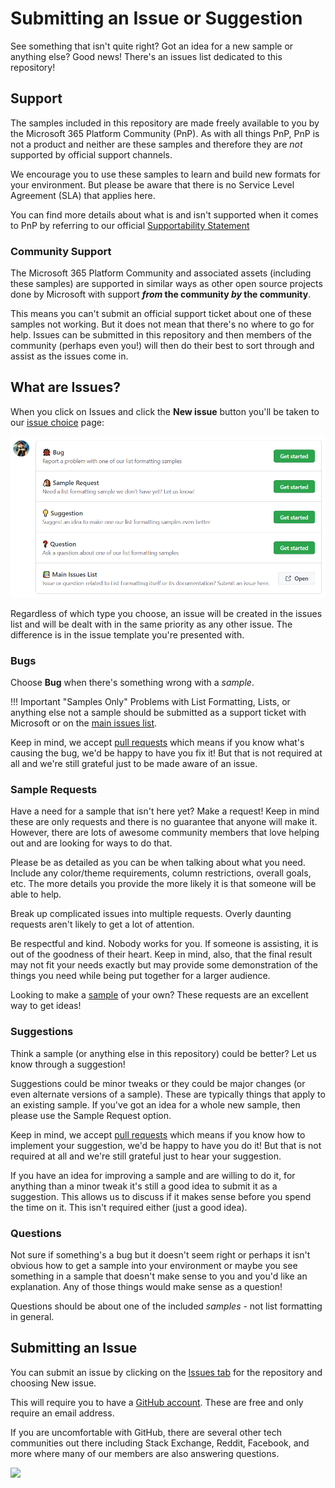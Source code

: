 # Submitting an Issue or Suggestion

See something that isn't quite right? Got an idea for a new sample or anything else? Good news! There's an issues list dedicated to this repository!

## Support

The samples included in this repository are made freely available to you by the Microsoft 365 Platform Community (PnP). As with all things PnP, PnP is not a product and neither are these samples and therefore they are _not_ supported by official support channels.

We encourage you to use these samples to learn and build new formats for your environment. But please be aware that there is no Service Level Agreement (SLA) that applies here.

You can find more details about what is and isn't supported when it comes to PnP by referring to our official [Supportability Statement](https://pnp.github.io/#support)

### Community Support

The Microsoft 365 Platform Community and associated assets (including these samples) are supported in similar ways as other open source projects done by Microsoft with support **_from_ the community _by_ the community**.

This means you can't submit an official support ticket about one of these samples not working. But it does not mean that there's no where to go for help. Issues can be submitted in this repository and then members of the community (perhaps even you!) will then do their best to sort through and assist as the issues come in.

## What are Issues?

When you click on Issues and click the **New issue** button you'll be taken to our [issue choice](https://github.com/pnp/List-Formatting/issues/new/choose) page:

![Issue choice selection](../img/IssueChoice.png)

Regardless of which type you choose, an issue will be created in the issues list and will be dealt with in the same priority as any other issue. The difference is in the issue template you're presented with.

### Bugs

Choose **Bug** when there's something wrong with a _sample_.

!!! Important "Samples Only"
    Problems with List Formatting, Lists, or anything else not a sample should be submitted as a support ticket with Microsoft or on the [main issues list](https://aka.ms/sp-dev-issues).

Keep in mind, we accept [pull requests](./github.md) which means if you know what's causing the bug, we'd be happy to have you fix it! But that is not required at all and we're still grateful just to be made aware of an issue.

### Sample Requests

Have a need for a sample that isn't here yet? Make a request! Keep in mind these are only requests and there is no guarantee that anyone will make it. However, there are lots of awesome community members that love helping out and are looking for ways to do that.

Please be as detailed as you can be when talking about what you need. Include any color/theme requirements, column restrictions, overall goals, etc. The more details you provide the more likely it is that someone will be able to help.

Break up complicated issues into multiple requests. Overly daunting requests aren't likely to get a lot of attention.

Be respectful and kind. Nobody works for you. If someone is assisting, it is out of the goodness of their heart. Keep in mind, also, that the final result may not fit your needs exactly but may provide some demonstration of the things you need while being put together for a larger audience.

Looking to make a [sample](./sample.md) of your own? These requests are an excellent way to get ideas!

### Suggestions

Think a sample (or anything else in this repository) could be better? Let us know through a suggestion!

Suggestions could be minor tweaks or they could be major changes (or even alternate versions of a sample). These are typically things that apply to an existing sample. If you've got an idea for a whole new sample, then please use the Sample Request option.

Keep in mind, we accept [pull requests](./github.md) which means if you know how to implement your suggestion, we'd be happy to have you do it! But that is not required at all and we're still grateful just to hear your suggestion.

If you have an idea for improving a sample and are willing to do it, for anything than a minor tweak it's still a good idea to submit it as a suggestion. This allows us to discuss if it makes sense before you spend the time on it. This isn't required either (just a good idea).

### Questions

Not sure if something's a bug but it doesn't seem right or perhaps it isn't obvious how to get a sample into your environment or maybe you see something in a sample that doesn't make sense to you and you'd like an explanation. Any of those things would make sense as a question!

Questions should be about one of the included _samples_ - not list formatting in general.

## Submitting an Issue

You can submit an issue by clicking on the [Issues tab](https://github.com/pnp/List-Formatting/issues) for the repository and choosing New issue.

This will require you to have a [GitHub account](./github.md). These are free and only require an email address.

If you are uncomfortable with GitHub, there are several other tech communities out there including Stack Exchange, Reddit, Facebook, and more where many of our members are also answering questions.

<img src="https://pnptelemetry.azurewebsites.net/list-formatting/docs/contributing/issues" />